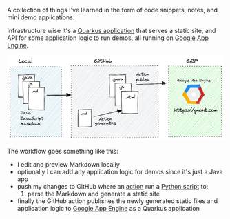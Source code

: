 A collection of things I've learned in the form of code snippets, notes, and mini demo applications. 

Infrastructure wise it's a [Quarkus application](https://quarkus.io/) that serves a static site, and API for some application logic to run demos, all running on [Google App Engine](https://cloud.google.com/appengine).

![til-architecture](til-architecture.png)

The workflow goes something like this:

* I edit and preview Markdown locally
* optionally I can add any application logic for demos since it's just a Java app
* push my changes to GitHub where an [action](/today-i-learned/blob/main/.github/workflows/build-deploy-appengine.yml) run a [Python script](/today-i-learned/blob/main/deploy/static-site/generate.py) to:
  1. parse the Markdown and generate a static site
* finally the GitHub action publishes the newly generated static files and application logic to [Google App Engine](https://cloud.google.com/appengine) as a Quarkus application

